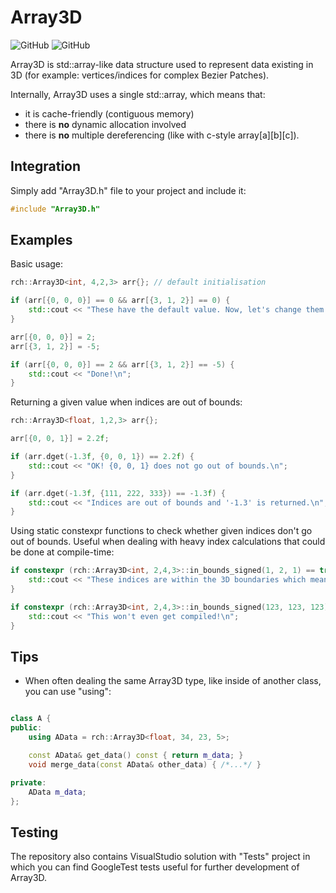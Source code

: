 # Array3D

![GitHub](https://img.shields.io/github/license/A9Radeus/Array3D)
![GitHub](https://img.shields.io/badge/language-C%2B%2B17-blue)

Array3D is std::array-like data structure used to represent data existing in 3D (for example: vertices/indices for complex Bezier Patches).

Internally, Array3D uses a single std::array, which means that:
* it is cache-friendly (contiguous memory)
* there is **no** dynamic allocation involved 
* there is **no** multiple dereferencing (like with c-style array[a][b][c]).

## Integration

Simply add "Array3D.h" file to your project and include it:
```cpp 
#include "Array3D.h"
```

## Examples

Basic usage:

```cpp
rch::Array3D<int, 4,2,3> arr{}; // default initialisation

if (arr[{0, 0, 0}] == 0 && arr[{3, 1, 2}] == 0) {
    std::cout << "These have the default value. Now, let's change them.\n";
}

arr[{0, 0, 0}] = 2;
arr[{3, 1, 2}] = -5;

if (arr[{0, 0, 0}] == 2 && arr[{3, 1, 2}] == -5) {
    std::cout << "Done!\n";
}
```

Returning a given value when indices are out of bounds:

```cpp
rch::Array3D<float, 1,2,3> arr{};

arr[{0, 0, 1}] = 2.2f;

if (arr.dget(-1.3f, {0, 0, 1}) == 2.2f) {
    std::cout << "OK! {0, 0, 1} does not go out of bounds.\n";
}

if (arr.dget(-1.3f, {111, 222, 333}) == -1.3f) {
    std::cout << "Indices are out of bounds and '-1.3' is returned.\n";
}
```

Using static constexpr functions to check whether given indices don't go out of bounds. Useful when dealing with heavy index calculations that could be done at compile-time:

```cpp
if constexpr (rch::Array3D<int, 2,4,3>::in_bounds_signed(1, 2, 1) == true) {
    std::cout << "These indices are within the 3D boundaries which means the if statement doesn't have to be evaluated at runtime!\n"; 
}

if constexpr (rch::Array3D<int, 2,4,3>::in_bounds_signed(123, 123, 123) == true) {
    std::cout << "This won't even get compiled!\n"; 
}
```

## Tips

* When often dealing the same Array3D type, like inside of another class, you can use "using":

```cpp

class A {
public:
    using AData = rch::Array3D<float, 34, 23, 5>;

    const AData& get_data() const { return m_data; }
    void merge_data(const AData& other_data) { /*...*/ }

private:
    AData m_data;
};

```

## Testing

The repository also contains VisualStudio solution with "Tests" project in which you can find GoogleTest tests useful for further development of Array3D. 